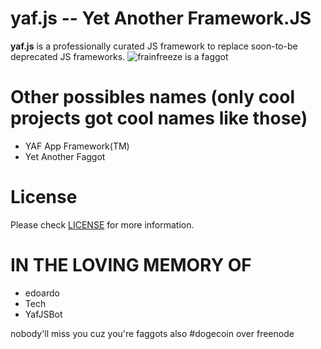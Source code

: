 yaf.js -- Yet Another Framework.JS
===

**yaf.js** is a professionally curated JS framework to replace soon-to-be deprecated JS frameworks.
![frainfreeze is a faggot](https://i.imgur.com/92XRHer.jpg "if you can read this you're a faggot")

Other possibles names (only cool projects got cool names like those)
===
* YAF App Framework(TM)
* Yet Another Faggot

License
===

Please check [LICENSE](https://github.com/s0r00t/yaf.js/blob/master/LICENSE) for more information.

IN THE LOVING MEMORY OF
===

* edoardo
* Tech
* YafJSBot

nobody'll miss you
cuz you're faggots
also #dogecoin over freenode
